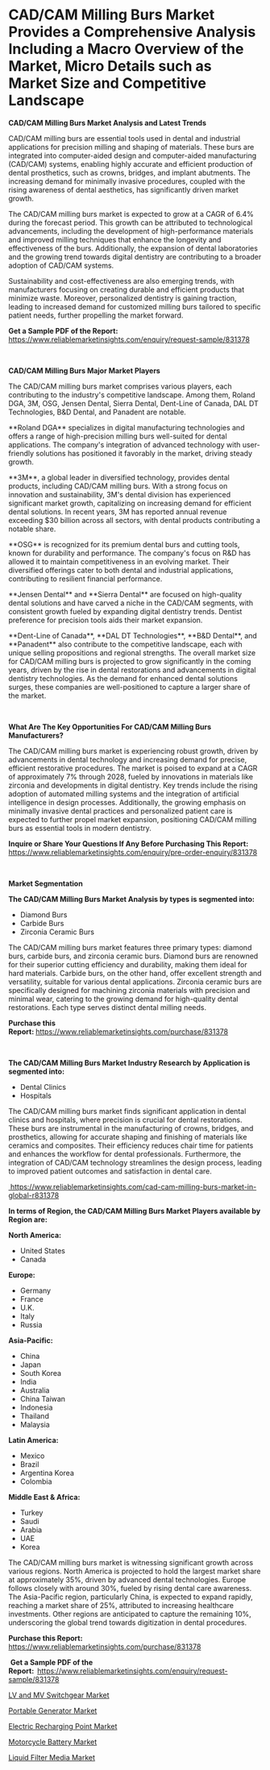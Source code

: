 <p><h1>CAD/CAM Milling Burs Market Provides a Comprehensive Analysis Including a Macro Overview of the Market, Micro Details such as Market Size and Competitive Landscape</h1></p><p><strong>CAD/CAM Milling Burs Market Analysis and Latest Trends</strong></p>
<p><p>CAD/CAM milling burs are essential tools used in dental and industrial applications for precision milling and shaping of materials. These burs are integrated into computer-aided design and computer-aided manufacturing (CAD/CAM) systems, enabling highly accurate and efficient production of dental prosthetics, such as crowns, bridges, and implant abutments. The increasing demand for minimally invasive procedures, coupled with the rising awareness of dental aesthetics, has significantly driven market growth.</p><p>The CAD/CAM milling burs market is expected to grow at a CAGR of 6.4% during the forecast period. This growth can be attributed to technological advancements, including the development of high-performance materials and improved milling techniques that enhance the longevity and effectiveness of the burs. Additionally, the expansion of dental laboratories and the growing trend towards digital dentistry are contributing to a broader adoption of CAD/CAM systems. </p><p>Sustainability and cost-effectiveness are also emerging trends, with manufacturers focusing on creating durable and efficient products that minimize waste. Moreover, personalized dentistry is gaining traction, leading to increased demand for customized milling burs tailored to specific patient needs, further propelling the market forward.</p></p>
<p><strong>Get a Sample PDF of the Report:&nbsp;</strong> <a href="https://www.reliablemarketinsights.com/enquiry/request-sample/831378?utm_campaign=1506&utm_medium=2&utm_source=Github&utm_content=ia&utm_term=08102024&utm_id=cadcam-milling-burs">https://www.reliablemarketinsights.com/enquiry/request-sample/831378</a></p>
<p>&nbsp;</p>
<p><strong>CAD/CAM Milling Burs Major Market Players</strong></p>
<p><p>The CAD/CAM milling burs market comprises various players, each contributing to the industry's competitive landscape. Among them, Roland DGA, 3M, OSG, Jensen Dental, Sierra Dental, Dent-Line of Canada, DAL DT Technologies, B&D Dental, and Panadent are notable.</p><p>**Roland DGA** specializes in digital manufacturing technologies and offers a range of high-precision milling burs well-suited for dental applications. The company's integration of advanced technology with user-friendly solutions has positioned it favorably in the market, driving steady growth.</p><p>**3M**, a global leader in diversified technology, provides dental products, including CAD/CAM milling burs. With a strong focus on innovation and sustainability, 3M's dental division has experienced significant market growth, capitalizing on increasing demand for efficient dental solutions. In recent years, 3M has reported annual revenue exceeding $30 billion across all sectors, with dental products contributing a notable share.</p><p>**OSG** is recognized for its premium dental burs and cutting tools, known for durability and performance. The company's focus on R&D has allowed it to maintain competitiveness in an evolving market. Their diversified offerings cater to both dental and industrial applications, contributing to resilient financial performance.</p><p>**Jensen Dental** and **Sierra Dental** are focused on high-quality dental solutions and have carved a niche in the CAD/CAM segments, with consistent growth fueled by expanding digital dentistry trends. Dentist preference for precision tools aids their market expansion.</p><p>**Dent-Line of Canada**, **DAL DT Technologies**, **B&D Dental**, and **Panadent** also contribute to the competitive landscape, each with unique selling propositions and regional strengths. The overall market size for CAD/CAM milling burs is projected to grow significantly in the coming years, driven by the rise in dental restorations and advancements in digital dentistry technologies. As the demand for enhanced dental solutions surges, these companies are well-positioned to capture a larger share of the market.</p></p>
<p>&nbsp;</p>
<p><strong>What Are The Key Opportunities For CAD/CAM Milling Burs Manufacturers?</strong></p>
<p><p>The CAD/CAM milling burs market is experiencing robust growth, driven by advancements in dental technology and increasing demand for precise, efficient restorative procedures. The market is poised to expand at a CAGR of approximately 7% through 2028, fueled by innovations in materials like zirconia and developments in digital dentistry. Key trends include the rising adoption of automated milling systems and the integration of artificial intelligence in design processes. Additionally, the growing emphasis on minimally invasive dental practices and personalized patient care is expected to further propel market expansion, positioning CAD/CAM milling burs as essential tools in modern dentistry.</p></p>
<p><strong>Inquire or Share Your Questions If Any Before Purchasing This Report:</strong> <a href="https://www.reliablemarketinsights.com/enquiry/pre-order-enquiry/831378?utm_campaign=1506&utm_medium=2&utm_source=Github&utm_content=ia&utm_term=08102024&utm_id=cadcam-milling-burs">https://www.reliablemarketinsights.com/enquiry/pre-order-enquiry/831378</a></p>
<p>&nbsp;</p>
<p><strong>Market Segmentation</strong></p>
<p><strong>The CAD/CAM Milling Burs Market Analysis by types is segmented into:</strong></p>
<p><ul><li>Diamond Burs</li><li>Carbide Burs</li><li>Zirconia Ceramic Burs</li></ul></p>
<p><p>The CAD/CAM milling burs market features three primary types: diamond burs, carbide burs, and zirconia ceramic burs. Diamond burs are renowned for their superior cutting efficiency and durability, making them ideal for hard materials. Carbide burs, on the other hand, offer excellent strength and versatility, suitable for various dental applications. Zirconia ceramic burs are specifically designed for machining zirconia materials with precision and minimal wear, catering to the growing demand for high-quality dental restorations. Each type serves distinct dental milling needs.</p></p>
<p><strong>Purchase this Report:&nbsp;</strong><a href="https://www.reliablemarketinsights.com/purchase/831378?utm_campaign=1506&utm_medium=2&utm_source=Github&utm_content=ia&utm_term=08102024&utm_id=cadcam-milling-burs">https://www.reliablemarketinsights.com/purchase/831378</a></p>
<p>&nbsp;</p>
<p><strong>The CAD/CAM Milling Burs Market Industry Research by Application is segmented into:</strong></p>
<p><ul><li>Dental Clinics</li><li>Hospitals</li></ul></p>
<p><p>The CAD/CAM milling burs market finds significant application in dental clinics and hospitals, where precision is crucial for dental restorations. These burs are instrumental in the manufacturing of crowns, bridges, and prosthetics, allowing for accurate shaping and finishing of materials like ceramics and composites. Their efficiency reduces chair time for patients and enhances the workflow for dental professionals. Furthermore, the integration of CAD/CAM technology streamlines the design process, leading to improved patient outcomes and satisfaction in dental care.</p></p>
<p><a href="https://www.reliablemarketinsights.com/cad-cam-milling-burs-market-in-global-r831378?utm_campaign=1506&utm_medium=2&utm_source=Github&utm_content=ia&utm_term=08102024&utm_id=cadcam-milling-burs">&nbsp;https://www.reliablemarketinsights.com/cad-cam-milling-burs-market-in-global-r831378</a></p>
<p><strong>In terms of Region, the CAD/CAM Milling Burs Market Players available by Region are:</strong></p>
<p>
    <p> <strong> North America: </strong>
        <ul>
            <li>United States</li>
            <li>Canada</li>
        </ul>
        </p> 
    <p> <strong> Europe: </strong>
        <ul>
            <li>Germany</li>
            <li>France</li>
            <li>U.K.</li>
            <li>Italy</li>
            <li>Russia</li>
        </ul>
        </p> 
    <p> <strong> Asia-Pacific: </strong>
        <ul>
            <li>China</li>
            <li>Japan</li>
            <li>South Korea</li>
            <li>India</li>
            <li>Australia</li>
            <li>China Taiwan</li>
            <li>Indonesia</li>
            <li>Thailand</li>
            <li>Malaysia</li>
        </ul>
        </p> 
    <p> <strong> Latin America: </strong>
        <ul>
            <li>Mexico</li>
            <li>Brazil</li>
            <li>Argentina Korea</li>
            <li>Colombia</li>
        </ul>
        </p> 
    <p> <strong> Middle East & Africa: </strong>
        <ul>
            <li>Turkey</li>
            <li>Saudi</li>
            <li>Arabia</li>
            <li>UAE</li>
            <li>Korea</li>
        </ul>
    </p>
    </p>
<p><p>The CAD/CAM milling burs market is witnessing significant growth across various regions. North America is projected to hold the largest market share at approximately 35%, driven by advanced dental technologies. Europe follows closely with around 30%, fueled by rising dental care awareness. The Asia-Pacific region, particularly China, is expected to expand rapidly, reaching a market share of 25%, attributed to increasing healthcare investments. Other regions are anticipated to capture the remaining 10%, underscoring the global trend towards digitization in dental procedures.</p></p>
<p><strong>Purchase this Report: </strong><a href="https://www.reliablemarketinsights.com/purchase/831378?utm_campaign=1506&utm_medium=2&utm_source=Github&utm_content=ia&utm_term=08102024&utm_id=cadcam-milling-burs">https://www.reliablemarketinsights.com/purchase/831378</a></p>
<p>&nbsp;<strong>Get a Sample PDF of the Report:&nbsp;&nbsp;</strong><a href="https://www.reliablemarketinsights.com/enquiry/request-sample/831378?utm_campaign=1506&utm_medium=2&utm_source=Github&utm_content=ia&utm_term=08102024&utm_id=cadcam-milling-burs">https://www.reliablemarketinsights.com/enquiry/request-sample/831378</a></p>
<p><strong></strong></p>
<p><p><a href="https://www.linkedin.com/pulse/lv-mv-switchgear-market-trends-detailed-study-its-segmentation-6rfae?utm_campaign=1506&utm_medium=2&utm_source=Github&utm_content=ia&utm_term=08102024&utm_id=cadcam-milling-burs">LV and MV Switchgear Market</a></p><p><a href="https://www.linkedin.com/pulse/portable-generator-market-global-regional-analysis-focus-region-lhzme?utm_campaign=1506&utm_medium=2&utm_source=Github&utm_content=ia&utm_term=08102024&utm_id=cadcam-milling-burs">Portable Generator Market</a></p><p><a href="https://www.linkedin.com/pulse/driving-forces-global-electric-recharging-point-market-trends-sgusf?utm_campaign=1506&utm_medium=2&utm_source=Github&utm_content=ia&utm_term=08102024&utm_id=cadcam-milling-burs">Electric Recharging Point Market</a></p><p><a href="https://www.linkedin.com/pulse/motorcycle-battery-market-size-share-growth-analysis-type-qaene?utm_campaign=1506&utm_medium=2&utm_source=Github&utm_content=ia&utm_term=08102024&utm_id=cadcam-milling-burs">Motorcycle Battery Market</a></p><p><a href="https://www.linkedin.com/pulse/insights-liquid-filter-media-industry-market-financial-status-qtyge?utm_campaign=1506&utm_medium=2&utm_source=Github&utm_content=ia&utm_term=08102024&utm_id=cadcam-milling-burs">Liquid Filter Media Market</a></p></p>